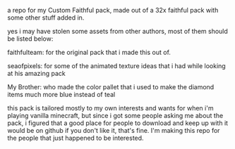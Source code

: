 a repo for my Custom Faithful pack, made out of a 32x faithful pack with some other stuff added in.

yes i may have stolen some assets from other authors, most of them should be listed below:

faithfulteam: for the original pack that i made this out of.

seaofpixels: for some of the animated texture ideas that i had while looking at his amazing pack

My Brother: who made the color pallet that i used to make the diamond items much more blue instead of teal

this pack is tailored mostly to my own interests and wants for when i'm playing vanilla minecraft, but since i got some people asking me about the pack, i figured that a good place for people to download and keep up with it would be on github
if you don't like it, that's fine. I'm making this repo for the people that just happened to be interested.

